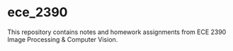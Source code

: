 # ece_2390
This repository contains notes and homework assignments from ECE 2390 Image Processing &amp; Computer Vision.

